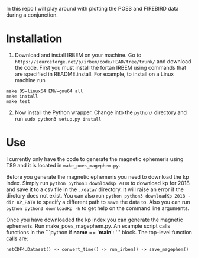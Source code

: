 In this repo I will play around with plotting the POES and 
FIREBIRD data during a conjunction.

# Installation
1. Download and install IRBEM on your machine. Go to
``` https://sourceforge.net/p/irbem/code/HEAD/tree/trunk/ ```
and download the code. First you must install the 
fortan IRBEM using commands that are specified in 
README.install. For example, to install on a Linux
machine run

```
make OS=linux64 ENV=gnu64 all
make install
make test
```

2. Now install the Python wrapper. Change into the ```python/```
directory and run
``` sudo python3 setup.py install ```

# Use
I currently only have the code to generate the magnetic ephemeris 
using T89 and it is located in ```make_poes_magephem.py```.

Before you generate the magnetic ephemeris you need to download the
kp index. Simply run ```python python3 downloadKp 2018``` to download
kp for 2018 and save it to a csv file in the ```./data/``` directory.
It will raise an error if the dirctory does not exist. You can also
run ```python python3 downloadKp 2018 -dir KP_PATH``` to specify a 
different path to save the data to. Also you can run 
```python python3 downloadKp -h``` to get help on the command line 
arguments.

Once you have downloaded the kp index you can generate the magnetic
ephemeris. Run make_poes_magephem.py. An example script calls functions
in the ```python if __name__ == '__main__': ''' block. The top-level 
function calls are:

```netCDF4.Dataset() -> convert_time() -> run_irbem() -> save_magephem()```
